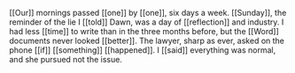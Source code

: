 [[Our]] mornings passed [[one]] by [[one]], six days a week. [[Sunday]], the reminder of the lie I [[told]] Dawn, was a day of [[reflection]] and industry. I had less [[time]] to write than in the three months before, but the [[Word]] documents never looked [[better]]. The lawyer, sharp as ever, asked on the phone [[if]] [[something]] [[happened]]. I [[said]] everything was normal, and she pursued not the issue.